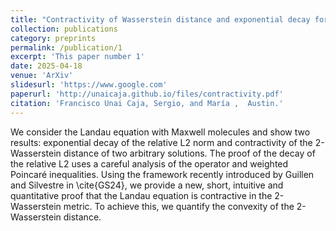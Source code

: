 ```yaml
---
title: "Contractivity of Wasserstein distance and exponential decay for the Landau equation with Maxwellian molecules"
collection: publications
category: preprints
permalink: /publication/1
excerpt: 'This paper number 1'
date: 2025-04-18
venue: 'ArXiv'
slidesurl: 'https://www.google.com'
paperurl: 'http://unaicaja.github.io/files/contractivity.pdf'
citation: 'Francisco Unai Caja, Sergio, and María ,  Austin.'
---
```


We consider the Landau equation with Maxwell molecules and show two results: exponential decay of the relative L2 norm and contractivity of the 2-Wasserstein distance of two arbitrary solutions. The proof of the decay of the relative L2 uses a careful analysis of the operator and weighted Poincaré inequalities. Using the framework recently introduced by Guillen and Silvestre in \cite{GS24}, we provide a new, short, intuitive and quantitative proof that the Landau equation is contractive in the 2-Wasserstein metric. To achieve this, we quantify the convexity of the 2-Wasserstein distance.
